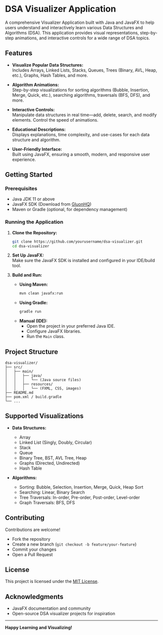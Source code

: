 # DSA Visualizer Application

A comprehensive Visualizer Application built with Java and JavaFX to help users understand and interactively learn various Data Structures and Algorithms (DSA). This application provides visual representations, step-by-step animations, and interactive controls for a wide range of DSA topics.

## Features

- **Visualize Popular Data Structures:**  
  Includes Arrays, Linked Lists, Stacks, Queues, Trees (Binary, AVL, Heap, etc.), Graphs, Hash Tables, and more.

- **Algorithm Animations:**  
  Step-by-step visualizations for sorting algorithms (Bubble, Insertion, Merge, Quick, etc.), searching algorithms, traversals (BFS, DFS), and more.

- **Interactive Controls:**  
  Manipulate data structures in real time—add, delete, search, and modify elements. Control the speed of animations.

- **Educational Descriptions:**  
  Displays explanations, time complexity, and use-cases for each data structure and algorithm.

- **User-Friendly Interface:**  
  Built using JavaFX, ensuring a smooth, modern, and responsive user experience.

## Getting Started

### Prerequisites

- Java JDK 11 or above
- JavaFX SDK (Download from [GluonHQ](https://gluonhq.com/products/javafx/))
- Maven or Gradle (optional, for dependency management)

### Running the Application

1. **Clone the Repository:**
   ```bash
   git clone https://github.com/yourusername/dsa-visualizer.git
   cd dsa-visualizer
   ```

2. **Set Up JavaFX:**  
   Make sure the JavaFX SDK is installed and configured in your IDE/build tool.

3. **Build and Run:**
   - **Using Maven:**
     ```bash
     mvn clean javafx:run
     ```
   - **Using Gradle:**
     ```bash
     gradle run
     ```
   - **Manual (IDE):**
     - Open the project in your preferred Java IDE.
     - Configure JavaFX libraries.
     - Run the `Main` class.

## Project Structure

```
dsa-visualizer/
├── src/
│   ├── main/
│   │   ├── java/
│   │   │   └── (Java source files)
│   │   ├── resources/
│   │   │   └── (FXML, CSS, images)
├── README.md
├── pom.xml / build.gradle
└── ...
```

## Supported Visualizations

- **Data Structures:**
  - Array
  - Linked List (Singly, Doubly, Circular)
  - Stack
  - Queue
  - Binary Tree, BST, AVL Tree, Heap
  - Graphs (Directed, Undirected)
  - Hash Table

- **Algorithms:**
  - Sorting: Bubble, Selection, Insertion, Merge, Quick, Heap Sort
  - Searching: Linear, Binary Search
  - Tree Traversals: In-order, Pre-order, Post-order, Level-order
  - Graph Traversals: BFS, DFS



## Contributing

Contributions are welcome!  
- Fork the repository
- Create a new branch (`git checkout -b feature/your-feature`)
- Commit your changes
- Open a Pull Request

## License

This project is licensed under the [MIT License](LICENSE).

## Acknowledgments

- JavaFX documentation and community
- Open-source DSA visualizer projects for inspiration

---

**Happy Learning and Visualizing!**
